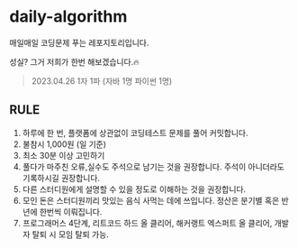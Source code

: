 # daily-algorithm
매일매일 코딩문제 푸는 레포지토리입니다. 

성실? 그거 저희가 한번 해보겠습니다.🔥

> 2023.04.26 1자 1파 (자바 1명 파이썬 1명)

## RULE
1. 하루에 한 번, 플랫폼에 상관없이 코딩테스트 문제를 풀어 커밋합니다.
2. 불참시 1,000원 (일 기준) 
3. 최소 30분 이상 고민하기
4. 풀다가 마주친 오류,실수도 주석으로 남기는 것을 권장합니다. 주석이 아니더라도 기록하시길 권장합니다. 
5. 다른 스터디원에게 설명할 수 있을 정도로 이해하는 것을 권장합니다. 
6. 모인 돈은 스터디원끼리 맛있는 음식 사먹는 데에 쓰입니다. 정산은 분기별 혹은 반년에 한번씩 이뤄집니다.
7. 프로그래머스 4단계, 리트코드 하드 올 클리어, 해커랭트 엑스퍼트 올 클리어, 개발자 탈퇴 시 모임 탈퇴 가능.

